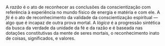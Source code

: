 ﻿A *razão* é o ato de reconhecer as conclusões da conscientização com referência à experiência no mundo físico de energia e matéria e com ele. A *fé* é o ato de reconhecimento da validade da conscientização espiritual — algo que é incapaz de outra prova mortal. A *lógica* é a progressão sintética da busca da verdade da unidade da fé e da razão e é baseada nas dotações constitutivas da mente de seres mortais, o reconhecimento inato de coisas, significados, e valores.